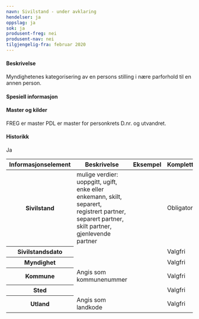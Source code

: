 ```yaml
---
navn: Sivilstand - under avklaring
hendelser: ja
oppslag: ja
sok: ja
produsent-freg: nei
produsent-nav: nei
tilgjengelig-fra: februar 2020
---
```


#### Beskrivelse

Myndighetenes kategorisering av en persons stilling i nære parforhold til en annen person.

#### Spesiell informasjon



#### Master og kilder

FREG er master
PDL er master for personkrets D.nr. og utvandret.



#### Historikk

Ja

<table class="table">
  <thead>
    <tr>
      <th>Informasjonselement</th>
      <th>Beskrivelse</th>
      <th>Eksempel</th>
      <th>Kompletthet</th>
      <th>Kvalitet</th>
    </tr>
  </thead>
  <tbody>
    <tr>
      <th scope="row">Sivilstand</th>
      <td>mulige verdier: uoppgitt, ugift, enke eller enkemann, skilt, separert, registrert partner, separert partner, skilt partner, gjenlevende partner</td>
      <td></td>
      <td>Obligatorisk</td>
      <td></td>
    </tr>
    <tr>
      <th scope="row">Sivilstandsdato</th>
      <td></td>
      <td></td>
      <td>Valgfri</td>
      <td></td>
    </tr>
    <tr>
      <th scope="row">Myndighet</th>
      <td></td>
      <td></td>
      <td>Valgfri</td>
      <td></td>
    </tr>
    <tr>
      <th scope="row">Kommune</th>
      <td>Angis som kommunenummer</td>
      <td></td>
      <td>Valgfri</td>
      <td></td>
    </tr>
    <tr>
      <th scope="row">Sted</th>
      <td></td>
      <td></td>
      <td>Valgfri</td>
      <td></td>
    </tr>
    <tr>
      <th scope="row">Utland</th>
      <td>Angis som landkode</td>
      <td></td>
      <td>Valgfri</td>
      <td></td>
    </tr>
  </tbody>
  </table>
  
